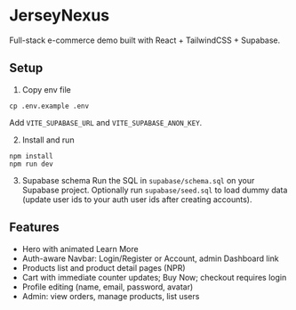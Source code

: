 # JerseyNexus

Full-stack e-commerce demo built with React + TailwindCSS + Supabase.

## Setup

1. Copy env file
```
cp .env.example .env
```
Add `VITE_SUPABASE_URL` and `VITE_SUPABASE_ANON_KEY`.

2. Install and run
```
npm install
npm run dev
```

3. Supabase schema
Run the SQL in `supabase/schema.sql` on your Supabase project. Optionally run `supabase/seed.sql` to load dummy data (update user ids to your auth user ids after creating accounts).

## Features
- Hero with animated Learn More
- Auth-aware Navbar: Login/Register or Account, admin Dashboard link
- Products list and product detail pages (NPR)
- Cart with immediate counter updates; Buy Now; checkout requires login
- Profile editing (name, email, password, avatar)
- Admin: view orders, manage products, list users
